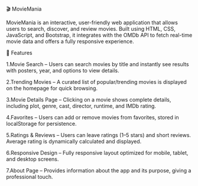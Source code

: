 🎬 MovieMania

MovieMania is an interactive, user-friendly web application that allows users to search, discover, and review movies. Built using HTML, CSS,
JavaScript, and Bootstrap, it integrates with the OMDb API to fetch real-time movie data and offers a fully responsive experience.

🌟 Features

1.Movie Search – Users can search movies by title and instantly see results with posters, year, and options to view details.

2.Trending Movies – A curated list of popular/trending movies is displayed on the homepage for quick browsing.

3.Movie Details Page – Clicking on a movie shows complete details, including plot, genre, cast, director, runtime, and IMDb rating.

4.Favorites – Users can add or remove movies from favorites, stored in localStorage for persistence.

5.Ratings & Reviews – Users can leave ratings (1–5 stars) and short reviews. Average rating is dynamically calculated and displayed.

6.Responsive Design – Fully responsive layout optimized for mobile, tablet, and desktop screens.

7.About Page – Provides information about the app and its purpose, giving a professional touch.
